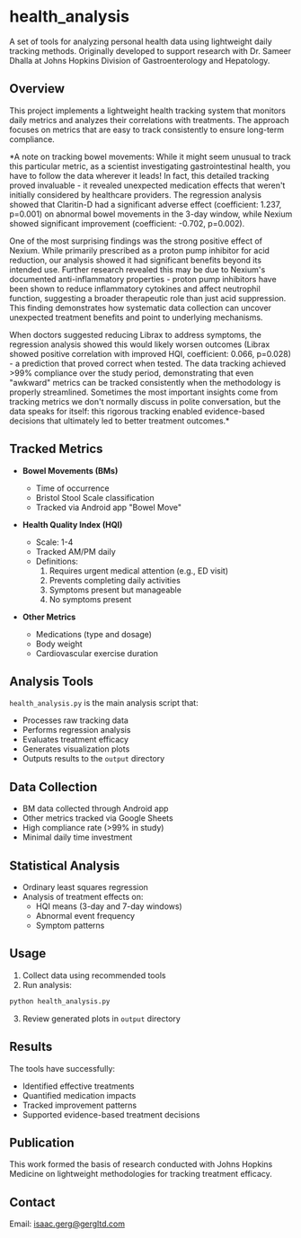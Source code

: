 # health_analysis

A set of tools for analyzing personal health data using lightweight daily tracking methods. Originally developed to support research with Dr. Sameer Dhalla at Johns Hopkins Division of Gastroenterology and Hepatology.

## Overview

This project implements a lightweight health tracking system that monitors daily metrics and analyzes their correlations with treatments. The approach focuses on metrics that are easy to track consistently to ensure long-term compliance.

*A note on tracking bowel movements: While it might seem unusual to track this particular metric, as a scientist investigating gastrointestinal health, you have to follow the data wherever it leads! In fact, this detailed tracking proved invaluable - it revealed unexpected medication effects that weren't initially considered by healthcare providers. The regression analysis showed that Claritin-D had a significant adverse effect (coefficient: 1.237, p=0.001) on abnormal bowel movements in the 3-day window, while Nexium showed significant improvement (coefficient: -0.702, p=0.002). 

One of the most surprising findings was the strong positive effect of Nexium. While primarily prescribed as a proton pump inhibitor for acid reduction, our analysis showed it had significant benefits beyond its intended use. Further research revealed this may be due to Nexium's documented anti-inflammatory properties - proton pump inhibitors have been shown to reduce inflammatory cytokines and affect neutrophil function, suggesting a broader therapeutic role than just acid suppression. This finding demonstrates how systematic data collection can uncover unexpected treatment benefits and point to underlying mechanisms.

When doctors suggested reducing Librax to address symptoms, the regression analysis showed this would likely worsen outcomes (Librax showed positive correlation with improved HQI, coefficient: 0.066, p=0.028) - a prediction that proved correct when tested. The data tracking achieved >99% compliance over the study period, demonstrating that even "awkward" metrics can be tracked consistently when the methodology is properly streamlined. Sometimes the most important insights come from tracking metrics we don't normally discuss in polite conversation, but the data speaks for itself: this rigorous tracking enabled evidence-based decisions that ultimately led to better treatment outcomes.*

## Tracked Metrics

- **Bowel Movements (BMs)**
  - Time of occurrence
  - Bristol Stool Scale classification
  - Tracked via Android app "Bowel Move"

- **Health Quality Index (HQI)**
  - Scale: 1-4
  - Tracked AM/PM daily
  - Definitions:
    1. Requires urgent medical attention (e.g., ED visit)
    2. Prevents completing daily activities
    3. Symptoms present but manageable
    4. No symptoms present

- **Other Metrics**
  - Medications (type and dosage)
  - Body weight
  - Cardiovascular exercise duration

## Analysis Tools

`health_analysis.py` is the main analysis script that:
- Processes raw tracking data
- Performs regression analysis
- Evaluates treatment efficacy
- Generates visualization plots
- Outputs results to the `output` directory

## Data Collection

- BM data collected through Android app
- Other metrics tracked via Google Sheets
- High compliance rate (>99% in study)
- Minimal daily time investment

## Statistical Analysis

- Ordinary least squares regression
- Analysis of treatment effects on:
  - HQI means (3-day and 7-day windows)
  - Abnormal event frequency
  - Symptom patterns

## Usage

1. Collect data using recommended tools
2. Run analysis:
```bash
python health_analysis.py
```
3. Review generated plots in `output` directory

## Results

The tools have successfully:
- Identified effective treatments
- Quantified medication impacts
- Tracked improvement patterns
- Supported evidence-based treatment decisions

## Publication

This work formed the basis of research conducted with Johns Hopkins Medicine on lightweight methodologies for tracking treatment efficacy.

## Contact

Email: isaac.gerg@gergltd.com
